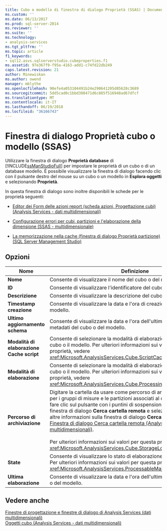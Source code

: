 ```yaml
---
title: Cubo o modello di finestra di dialogo Proprietà (SSAS) | Documenti Microsoft
ms.custom: ''
ms.date: 06/13/2017
ms.prod: sql-server-2014
ms.reviewer: ''
ms.suite: ''
ms.technology:
- analysis-services
ms.tgt_pltfrm: ''
ms.topic: article
f1_keywords:
- sql12.asvs.sqlserverstudio.cubeproperties.f1
ms.assetid: 97e367f9-f95a-4163-add1-c74fd22db249
caps.latest.revision: 21
author: Minewiskan
ms.author: owend
manager: mblythe
ms.openlocfilehash: 90efe4a053104491b24e290641205d85628c3689
ms.sourcegitcommit: 5dd5cad0c1bbd308471d6c885f516948ad67dfcf
ms.translationtype: MT
ms.contentlocale: it-IT
ms.lasthandoff: 06/19/2018
ms.locfileid: "36166743"
---
```

# <a name="cube-or-model-properties-dialog-box-ssas"></a>Finestra di dialogo Proprietà cubo o modello (SSAS)
  Utilizzare la finestra di dialogo **Proprietà database** di [!INCLUDE[ssManStudioFull](../includes/ssmanstudiofull-md.md)] per impostare le proprietà di un cubo o di un database modello. È possibile visualizzare la finestra di dialogo facendo clic con il pulsante destro del mouse su un cubo o un modello in **Esplora oggetti** e selezionando **Proprietà**.  
  
 In questa finestra di dialogo sono inoltre disponibili le schede per le proprietà seguenti:  
  
-   [Editor dei Form delle azioni report &#40;scheda azioni, Progettazione cubi&#41; &#40;Analysis Services - dati multidimensionali&#41;](report-action-form-editor-cube-designer-analysis-services-multidimensional-data.md)  
  
-   [Configurazione errori per cubi, partizioni e l'elaborazione della dimensione &#40;SSAS - multidimensionale&#41;](multidimensional-models/error-configuration-for-cube-partition-and-dimension-processing.md)  
  
-   [La memorizzazione nella cache &#40;finestra di dialogo Proprietà partizione&#41; &#40;SQL Server Management Studio&#41;](proactive-caching-partition-properties-dialog-box-ssms.md)  
  
## <a name="options"></a>Opzioni  
  
|Nome|Definizione|  
|----------|----------------|  
|**Nome**|Consente di visualizzare il nome del cubo o del modello.|  
|**ID**|Consente di visualizzare l'identificatore del cubo o del modello.|  
|**Descrizione**|Consente di visualizzare la descrizione del cubo o del modello.|  
|**Timestamp creazione**|Consente di visualizzare la data e l'ora di creazione del cubo o del modello.|  
|**Ultimo aggiornamento schema**|Consente di visualizzare la data e l'ora dell'ultimo aggiornamento dei metadati del cubo o del modello.|  
|**Modalità di elaborazione Cache script**|Consente di selezionare la modalità di elaborazione da utilizzare per il cubo o il modello. Per ulteriori informazioni sui valori per questa proprietà, vedere <xref:Microsoft.AnalysisServices.Cube.ScriptCacheProcessingMode%2A>.|  
|**Modalità di elaborazione**|Consente di selezionare la modalità di elaborazione da utilizzare per il cubo o il modello. Per ulteriori informazioni sui valori per questa proprietà, vedere <xref:Microsoft.AnalysisServices.Cube.ProcessingMode%2A>.|  
|**Percorso di archiviazione**|Digitare la cartella da usare come percorso di archiviazione predefinito per i gruppi di misure e le partizioni associati al cubo o al modello oppure fare clic sul pulsante con i puntini di sospensione (**...**) per visualizzare la finestra di dialogo **Cerca cartella remota** e selezionare una cartella. Per altre informazioni sulla finestra di dialogo **Cerca cartella remota**, vedere [Finestra di dialogo Cerca cartella remota &#40;Analysis Services - Dati multidimensionali&#41;](browse-for-remote-folder-dialog-box-analysis-services-multidimensional-data.md).<br /><br /> Per ulteriori informazioni sui valori per questa proprietà, vedere <xref:Microsoft.AnalysisServices.Cube.StorageLocation%2A>.|  
|**State**|Consente di visualizzare lo stato di elaborazione del cubo o del modello. Per ulteriori informazioni sui valori per questa proprietà, vedere <xref:Microsoft.AnalysisServices.ProcessableMajorObject.State%2A>.|  
|**Ultima elaborazione**|Consente di visualizzare la data e l'ora dell'ultima elaborazione del cubo o del modello.|  
  
## <a name="see-also"></a>Vedere anche  
 [Finestre di progettazione e finestre di dialogo di Analysis Services &#40;dati multidimensionali&#41;](analysis-services-designers-and-dialog-boxes-multidimensional-data.md)   
 [Oggetti cubo &#40;Analysis Services - dati multidimensionali&#41;](multidimensional-models-olap-logical-cube-objects/cube-objects-analysis-services-multidimensional-data.md)  
  
  